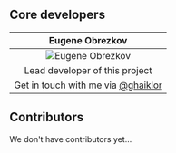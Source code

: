 ## Core developers

| Eugene Obrezkov                                                                       |
|:-------------------------------------------------------------------------------------:|
| ![Eugene Obrezkov](http://gravatar.com/avatar/be299f224394ab488001c9cab12eae2c?s=100) |
| Lead developer of this project                                                        |
| Get in touch with me via [@ghaiklor](https://twitter.com/ghaiklor)                    |

## Contributors

We don't have contributors yet...
